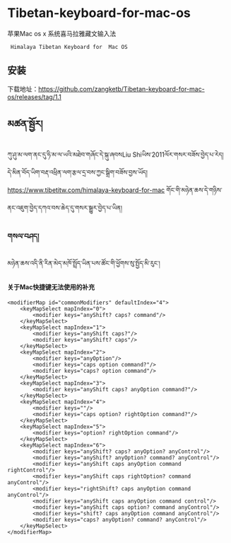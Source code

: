 # Tibetan-keyboard-for-mac-os
   苹果Mac os x 系统喜马拉雅藏文输入法
   
     Himalaya Tibetan Keyboard for  Mac OS 
     
## 安装
下载地址：<https://github.com/zangketb/Tibetan-keyboard-for-mac-os/releases/tag/1.1>


## མཚན་སྦྱོར།
ཀུ་ཤུ་མ་ལག་ནང་དུ་ཧི་མ་ལ་ཡའི་མཐེབ་གཞོང་དེ་སྐུ་ཞབསLiu Shiཡིས་2011ལོར་གསར་བཟོས་བྱེད་པ་རེད། དེ་མིན་བོད་ཡིག་བརྡ་འཕྲིན་ལག་རྩལ་དྲ་བས་ཀྱང་སྒྲིག་བཟོས་བྱས་ཡོད། <https://www.tibetitw.com/himalaya-keyboard-for-mac> 
གོང་གི་མཉེན་ཆས་དེ་གཉིས་ནང་འཇུག་བྱེད་དཀའ་བས་ཆེད་དུ་གསར་སྒྱུར་བྱེད་པ་ཡིན།
### གསལ་བཤད། 
མཉེན་ཆས་འདི་ནི་རིན་མེད་མཁོ་སྤྲོད་ཡིན་པས་ཚོང་གི་ཕྱོགས་སུ་སྤྱོད་མི་རུང་།
#### 关于Mac快捷键无法使用的补充
	<modifierMap id="commonModifiers" defaultIndex="4">
		<keyMapSelect mapIndex="0">
			<modifier keys="anyShift? caps? command"/>
		</keyMapSelect>
		<keyMapSelect mapIndex="1">
			<modifier keys="anyShift caps?"/>
			<modifier keys="anyShift? caps"/>
		</keyMapSelect>
		<keyMapSelect mapIndex="2">
			<modifier keys="anyOption"/>
			<modifier keys="caps option command?"/>
			<modifier keys="caps? option command"/>
		</keyMapSelect>
		<keyMapSelect mapIndex="3">
			<modifier keys="anyShift caps? anyOption command?"/>
		</keyMapSelect>
		<keyMapSelect mapIndex="4">
			<modifier keys=""/>
			<modifier keys="caps option? rightOption command?"/>
		</keyMapSelect>
		<keyMapSelect mapIndex="5">
			<modifier keys="option? rightOption command"/>
		</keyMapSelect>
		<keyMapSelect mapIndex="6">
			<modifier keys="anyShift? caps? anyOption? anyControl"/>
			<modifier keys="anyShift? anyOption? command? anyControl"/>
			<modifier keys="anyShift caps anyOption command rightControl"/>
			<modifier keys="anyShift caps rightOption? command anyControl"/>
			<modifier keys="rightShift? caps anyOption command anyControl"/>
			<modifier keys="anyShift caps anyOption command control"/>
			<modifier keys="anyShift caps option? command anyControl"/>
			<modifier keys="shift? caps anyOption command anyControl"/>
			<modifier keys="caps? anyOption? command? anyControl"/>
		</keyMapSelect>
	</modifierMap>
